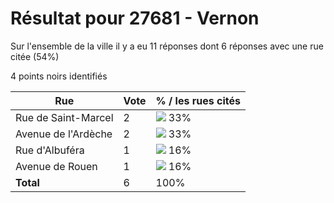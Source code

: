 # Résultat pour 27681 - Vernon

Sur l'ensemble de la ville il y a eu 11 réponses dont 6 réponses avec une rue citée (54%)

4 points noirs identifiés

| Rue | Vote | % / les rues cités|
|-----|------|-------------------|
| Rue de Saint-Marcel | 2 | <img src="../../img/bar_33.gif" />&nbsp;33%|
| Avenue de l'Ardèche | 2 | <img src="../../img/bar_33.gif" />&nbsp;33%|
| Rue d'Albuféra | 1 | <img src="../../img/bar_16.gif" />&nbsp;16%|
| Avenue de Rouen | 1 | <img src="../../img/bar_16.gif" />&nbsp;16%|
| **Total** | 6 | 100%|
